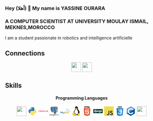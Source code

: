 ### Hey (أهلا) 👋 My name is YASSINE OURARA

<!--
**YassineOurara/YassineOurara** is a ✨ _special_ ✨ repository because its `README.md` (this file) appears on your GitHub profile.

Here are some ideas to get you started:

- 🔭 I’m currently working on ...
- 🌱 I’m currently learning ...
- 👯 I’m looking to collaborate on ...
- 🤔 I’m looking for help with ...
- 💬 Ask me about ...
- 📫 How to reach me: ...
- 😄 Pronouns: ...
- ⚡ Fun fact: ...
-->
### A COMPUTER SCIENTIST AT UNIVERSITY MOULAY ISMAIL, MEKNES,MOROCCO
I am a student passionate in robotics and intelligence artificielle

## Connections 

<p align="center"> 
<a href="https://www.facebook.com/" target="_blank" rel="noreferrer"><img src="https://raw.githubusercontent.com/danielcranney/readme-generator/main/public/icons/socials/facebook.svg" width="32" height="32" /></a>  
<a href="https://www.instagram.com/" target="_blank" rel="noreferrer"><img src="https://raw.githubusercontent.com/danielcranney/readme-generator/main/public/icons/socials/instagram.svg" width="32" height="32" /></a>
<!-- <a href="https://www.linkedin.com/in/yassine-ourara/" target="blank"><img align="center" src="https://raw.githubusercontent.com/rahuldkjain/github-profile-readme-generator/master/src/images/icons/social/linked-in-alt.svg" height="32" width="32" /></a>  -->
</p>

## Skills 
<h4 align="center">Programming Languages</h4>
<p align="center"> 
<img src="https://raw.githubusercontent.com/danielcranney/readme-generator/main/public/icons/skills/java.svg" width="32" height="32" />
<img src="https://raw.githubusercontent.com/devicons/devicon/master/icons/python/python-original.svg" width="32" height="32" />
<img src="https://raw.githubusercontent.com/devicons/devicon/master/icons/oracle/oracle-original.svg" width="32" height="32" />
<img src="https://raw.githubusercontent.com/devicons/devicon/master/icons/postgresql/postgresql-original-wordmark.svg" width="32" height="32" />
<img src="https://raw.githubusercontent.com/devicons/devicon/master/icons/mysql/mysql-original-wordmark.svg" width="32" height="32" />
<img src="https://raw.githubusercontent.com/devicons/devicon/master/icons/linux/linux-original.svg" width="32" height="32" />
<img src="https://raw.githubusercontent.com/devicons/devicon/master/icons/html5/html5-original-wordmark.svg" width="32" height="32" />
<img src="https://raw.githubusercontent.com/devicons/devicon/master/icons/django/django-original.svg" width="32" height="32" />
<img src="https://raw.githubusercontent.com/devicons/devicon/master/icons/javascript/javascript-original.svg" width="32" height="32" />
<img src="https://raw.githubusercontent.com/devicons/devicon/master/icons/css3/css3-original-wordmark.svg" width="32" height="32" />
<img src="https://raw.githubusercontent.com/devicons/devicon/master/icons/c/c-original.svg" width="32" height="32" />
<img src="https://cdn.worldvectorlogo.com/logos/arduino-1.svg" width="32" height="32" />
</p>




